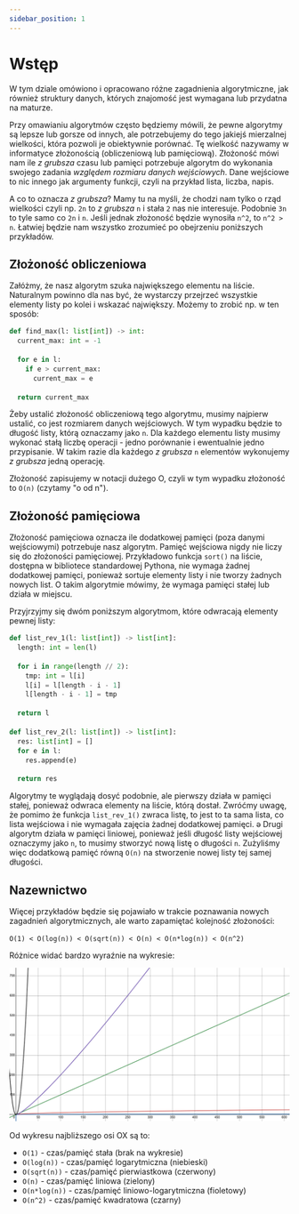 ```yaml
---
sidebar_position: 1
---
```


# Wstęp

W tym dziale omówiono i opracowano różne zagadnienia algorytmiczne, jak również
struktury danych, których znajomość jest wymagana lub przydatna na maturze.

Przy omawianiu algorytmów często będziemy mówili, że pewne algorytmy są lepsze
lub gorsze od innych, ale potrzebujemy do tego jakiejś mierzalnej wielkości,
która pozwoli je obiektywnie porównać. Tę wielkość nazywamy w informatyce
złożonością (obliczeniową lub pamięciową). Złożoność mówi nam ile _z grubsza_
czasu lub pamięci potrzebuje algorytm do wykonania swojego zadania
_względem rozmiaru danych wejściowych_. Dane wejściowe to nic innego jak
argumenty funkcji, czyli na przykład lista, liczba, napis.

A co to oznacza _z grubsza_? Mamy tu na myśli, że chodzi nam tylko o rząd
wielkości czyli np. `2n` to _z grubsza_ `n` i stała `2` nas nie interesuje.
Podobnie `3n` to tyle samo co `2n` i `n`. Jeśli jednak złożoność będzie
wynosiła `n^2`, to `n^2 > n`. Łatwiej będzie nam wszystko zrozumieć po
obejrzeniu poniższych przykładów.

## Złożoność obliczeniowa

Załóżmy, że nasz algorytm szuka największego elementu na liście. Naturalnym
powinno dla nas być, że wystarczy przejrzeć wszystkie elementy listy po kolei
i wskazać największy. Możemy to zrobić np. w ten sposób:

```python showLineNumbers
def find_max(l: list[int]) -> int:
  current_max: int = -1

  for e in l:
    if e > current_max:
      current_max = e
  
  return current_max
```

Żeby ustalić złożoność obliczeniową tego algorytmu, musimy najpierw ustalić, co
jest rozmiarem danych wejściowych. W tym wypadku będzie to długość listy, którą
oznaczamy jako `n`. Dla każdego elementu listy musimy wykonać stałą liczbę
operacji - jedno porównanie i ewentualnie jedno przypisanie. W takim razie
dla każdego _z grubsza_ `n` elementów wykonujemy _z grubsza_ jedną operację.

Złożoność zapisujemy w notacji dużego O, czyli w tym wypadku złożoność to
`O(n)` (czytamy "o od n").

## Złożoność pamięciowa

Złożoność pamięciowa oznacza ile dodatkowej pamięci (poza danymi wejściowymi)
potrzebuje nasz algorytm. Pamięć wejściowa nigdy nie liczy się do złożoności
pamięciowej. Przykładowo funkcja `sort()` na liście, dostępna w bibliotece
standardowej Pythona, nie wymaga żadnej dodatkowej pamięci, ponieważ sortuje
elementy listy i nie tworzy żadnych nowych list. O takim algorytmie mówimy, że
wymaga pamięci stałej lub działa w miejscu.

Przyjrzyjmy się dwóm poniższym algorytmom, które odwracają elementy pewnej
listy:

```python showLineNumbers
def list_rev_1(l: list[int]) -> list[int]:
  length: int = len(l)

  for i in range(length // 2):
    tmp: int = l[i]
    l[i] = l[length - i - 1]
    l[length - i - 1] = tmp
  
  return l

def list_rev_2(l: list[int]) -> list[int]:
  res: list[int] = []
  for e in l:
    res.append(e)
  
  return res
```

Algorytmy te wyglądają dosyć podobnie, ale pierwszy działa w pamięci stałej,
ponieważ odwraca elementy na liście, którą dostał. Zwróćmy uwagę, że pomimo że
funkcja `list_rev_1()` zwraca listę, to jest to ta sama lista, co lista wejściowa
i nie wymagała zajęcia żadnej dodatkowej pamięci.
ə
Drugi algorytm działa w pamięci liniowej, ponieważ jeśli długość listy wejściowej
oznaczymy jako `n`, to musimy stworzyć nową listę o długości `n`. Zużyliśmy więc
dodatkową pamięć równą `O(n)` na stworzenie nowej listy tej samej długości.

## Nazewnictwo

Więcej przykładów będzie się pojawiało w trakcie poznawania nowych zagadnień
algorytmicznych, ale warto zapamiętać kolejność złożoności:

`O(1) < O(log(n)) < O(sqrt(n)) < O(n) < O(n*log(n)) < O(n^2)`

Różnice widać bardzo wyraźnie na wykresie:

![Wykres porównujący różne funkcje](../../static/img/docs/complexities.png)


Od wykresu najbliższego osi OX są to:
- `O(1)` - czas/pamięć stała (brak na wykresie)
- `O(log(n))` - czas/pamięć logarytmiczna (niebieski)
- `O(sqrt(n))` - czas/pamięć pierwiastkowa (czerwony)
- `O(n)` - czas/pamięć liniowa (zielony)
- `O(n*log(n))` - czas/pamięć liniowo-logarytmiczna (fioletowy)
- `O(n^2)` - czas/pamięć kwadratowa (czarny)
